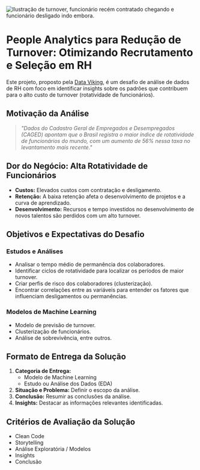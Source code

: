 ![Ilustração de turnover, funcionário recém contratado chegando e funcionário desligado indo embora.](https://www.bizneo.com/blog/wp-content/uploads/2022/04/Turnover-rotatividade-do-pessoal-810x455.jpg)

# **People Analytics para Redução de Turnover: Otimizando Recrutamento e Seleção em RH**
Este projeto, proposto pela [Data Viking](https://www.dataviking.com.br/), é um desafio de análise de dados de RH com foco em identificar insights sobre os padrões que contribuem para o alto custo de turnover (rotatividade de funcionários).

## **Motivação da Análise**
>_"Dados do Cadastro Geral de Empregados e Desempregados (CAGED) apontam que o Brasil registra o maior índice de rotatividade de funcionários do mundo, com um aumento de 56% nessa taxa no levantamento mais recente."_

## **Dor do Negócio: Alta Rotatividade de Funcionários**
* **Custos:** Elevados custos com contratação e desligamento.
* **Retenção:** A baixa retenção afeta o desenvolvimento de projetos e a curva de aprendizado.
* **Desenvolvimento:** Recursos e tempo investidos no desenvolvimento de novos talentos são perdidos com um alto turnover.

## **Objetivos e Expectativas do Desafio**
### Estudos e Análises
* Analisar o tempo médio de permanência dos colaboradores.
* Identificar ciclos de rotatividade para localizar os períodos de maior turnover.
* Criar perfis de risco dos colaboradores (clusterização).
* Encontrar correlações entre as variáveis para entender os fatores que influenciam desligamentos ou permanências.

### Modelos de Machine Learning
* Modelo de previsão de turnover.
* Clusterização de funcionários.
* Análise de sobrevivência, entre outros.

## **Formato de Entrega da Solução**
1. **Categoria de Entrega:**
   * Modelo de Machine Learning
   * Estudo ou Análise dos Dados (EDA)
2. **Situação e Problema:** Definir o escopo da análise.
3. **Conclusão:** Resumir as conclusões da análise.
4. **Insights:** Destacar as informações relevantes identificadas.

## **Critérios de Avaliação da Solução**
* Clean Code
* Storytelling
* Análise Exploratória / Modelos
* Insights
* Conclusão
